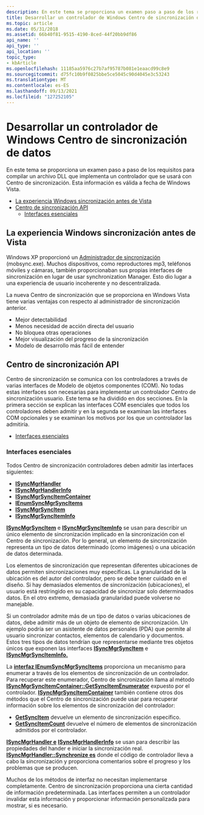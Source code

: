 ```yaml
---
description: En este tema se proporciona un examen paso a paso de los requisitos para compilar un archivo DLL que implementa un controlador que se usará con Centro de sincronización. Esta información es válida a fecha de Windows Vista.
title: Desarrollar un controlador de Windows Centro de sincronización de datos
ms.topic: article
ms.date: 05/31/2018
ms.assetid: 66b40f81-9515-4190-8ced-44f20bb9df86
api_name: ''
api_type: ''
api_location: ''
topic_type:
- kbArticle
ms.openlocfilehash: 11185aa5976c27b7af95787b081e1eaacd99c8e9
ms.sourcegitcommit: d75fc10b9f0825bbe5ce5045c90d4045e3c53243
ms.translationtype: MT
ms.contentlocale: es-ES
ms.lasthandoff: 09/13/2021
ms.locfileid: "127252105"
---
```

# <a name="developing-a-windows-sync-center-handler"></a>Desarrollar un controlador de Windows Centro de sincronización de datos

En este tema se proporciona un examen paso a paso de los requisitos para compilar un archivo DLL que implementa un controlador que se usará con Centro de sincronización. Esta información es válida a fecha de Windows Vista.

-   [La experiencia Windows sincronización antes de Vista](#the-windows-synchronization-experience-before-vista)
-   [Centro de sincronización API](#sync-center-apis)
    -   [Interfaces esenciales](#essential-interfaces)

## <a name="the-windows-synchronization-experience-before-vista"></a>La experiencia Windows sincronización antes de Vista

Windows XP proporcionó un [Administrador de sincronización](syncmgr-start-page.md) (mobsync.exe). Muchos dispositivos, como reproductores mp3, teléfonos móviles y cámaras, también proporcionaban sus propias interfaces de sincronización en lugar de usar synchronization Manager. Esto dio lugar a una experiencia de usuario incoherente y no descentralizada.

La nueva Centro de sincronización que se proporciona en Windows Vista tiene varias ventajas con respecto al administrador de sincronización anterior.

-   Mejor detectabilidad
-   Menos necesidad de acción directa del usuario
-   No bloquea otras operaciones
-   Mejor visualización del progreso de la sincronización
-   Modelo de desarrollo más fácil de entender

## <a name="sync-center-apis"></a>Centro de sincronización API

Centro de sincronización se comunica con los controladores a través de varias interfaces de Modelo de objetos componentes (COM). No todas estas interfaces son necesarias para implementar un controlador Centro de sincronización usuario. Este tema se ha dividido en dos secciones. En la primera sección se explican las interfaces COM esenciales que todos los controladores deben admitir y en la segunda se examinan las interfaces COM opcionales y se examinan los motivos por los que un controlador las admitiría.

-   [Interfaces esenciales](#essential-interfaces)

### <a name="essential-interfaces"></a>Interfaces esenciales

Todos Centro de sincronización controladores deben admitir las interfaces siguientes:

-   [**ISyncMgrHandler**](/windows/desktop/api/Syncmgr/nn-syncmgr-isyncmgrhandler)
-   [**ISyncMgrHandlerInfo**](/windows/desktop/api/Syncmgr/nn-syncmgr-isyncmgrhandlerinfo)
-   [**ISyncMgrSyncItemContainer**](/windows/desktop/api/Syncmgr/nn-syncmgr-isyncmgrsyncitemcontainer)
-   [**IEnumSyncMgrSyncItems**](/windows/desktop/api/Syncmgr/nn-syncmgr-ienumsyncmgrsyncitems)
-   [**ISyncMgrSyncItem**](/windows/desktop/api/Syncmgr/nn-syncmgr-isyncmgrsyncitem)
-   [**ISyncMgrSyncItemInfo**](/windows/desktop/api/Syncmgr/nn-syncmgr-isyncmgrsynciteminfo)

[**ISyncMgrSyncItem**](/windows/desktop/api/Syncmgr/nn-syncmgr-isyncmgrsyncitem) e [**ISyncMgrSyncItemInfo**](/windows/desktop/api/Syncmgr/nn-syncmgr-isyncmgrsynciteminfo) se usan para describir un único elemento de sincronización implicado en la sincronización con el Centro de sincronización. Por lo general, un elemento de sincronización representa un tipo de datos determinado (como imágenes) o una ubicación de datos determinada.

Los elementos de sincronización que representan diferentes ubicaciones de datos permiten sincronizaciones muy específicas. La granularidad de la ubicación es del autor del controlador, pero se debe tener cuidado en el diseño. Si hay demasiados elementos de sincronización (ubicaciones), el usuario está restringido en su capacidad de sincronizar solo determinados datos. En el otro extremo, demasiada granularidad puede volverse no manejable.

Si un controlador admite más de un tipo de datos o varias ubicaciones de datos, debe admitir más de un objeto de elemento de sincronización. Un ejemplo podría ser un asistente de datos personales (PDA) que permite al usuario sincronizar contactos, elementos de calendario y documentos. Estos tres tipos de datos tendrían que representarse mediante tres objetos únicos que exponen las interfaces [**ISyncMgrSyncItem**](/windows/desktop/api/Syncmgr/nn-syncmgr-isyncmgrsyncitem) e [**ISyncMgrSyncItemInfo.**](/windows/desktop/api/Syncmgr/nn-syncmgr-isyncmgrsynciteminfo)

La [**interfaz IEnumSyncMgrSyncItems**](/windows/desktop/api/Syncmgr/nn-syncmgr-ienumsyncmgrsyncitems) proporciona un mecanismo para enumerar a través de los elementos de sincronización de un controlador. Para recuperar este enumerador, Centro de sincronización llama al método [**ISyncMgrSyncItemContainer::GetSyncItemEnumerator**](/windows/desktop/api/Syncmgr/nf-syncmgr-isyncmgrsyncitemcontainer-getsyncitemenumerator) expuesto por el controlador. [**ISyncMgrSyncItemContainer**](/windows/desktop/api/Syncmgr/nn-syncmgr-isyncmgrsyncitemcontainer) también contiene otros dos métodos que el Centro de sincronización puede usar para recuperar información sobre los elementos de sincronización del controlador:

-   [**GetSyncItem**](/windows/desktop/api/Syncmgr/nf-syncmgr-isyncmgrsyncitemcontainer-getsyncitem) devuelve un elemento de sincronización específico.
-   [**GetSyncItemCount**](/windows/desktop/api/Syncmgr/nf-syncmgr-isyncmgrsyncitemcontainer-getsyncitemcount) devuelve el número de elementos de sincronización admitidos por el controlador.

[**ISyncMgrHandler e**](/windows/desktop/api/Syncmgr/nn-syncmgr-isyncmgrhandler) [**ISyncMgrHandlerInfo**](/windows/desktop/api/Syncmgr/nn-syncmgr-isyncmgrhandlerinfo) se usan para describir las propiedades del hander e iniciar la sincronización real. [**ISyncMgrHandler::Synchronize es**](/windows/desktop/api/Syncmgr/nf-syncmgr-isyncmgrhandler-synchronize) donde el código de controlador lleva a cabo la sincronización y proporciona comentarios sobre el progreso y los problemas que se producen.

Muchos de los métodos de interfaz no necesitan implementarse completamente. Centro de sincronización proporciona una cierta cantidad de información predeterminada. Las interfaces permiten a un controlador invalidar esta información y proporcionar información personalizada para mostrar, si es necesario.

 

 




